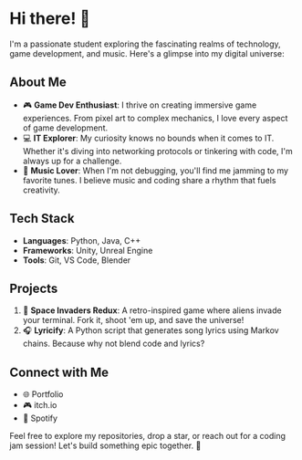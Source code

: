 # Hi there! 👋

I'm a passionate student exploring the fascinating realms of technology, game development, and music. Here's a glimpse into my digital universe:

## About Me
- 🎮 **Game Dev Enthusiast**: I thrive on creating immersive game experiences. From pixel art to complex mechanics, I love every aspect of game development.
- 💻 **IT Explorer**: My curiosity knows no bounds when it comes to IT. Whether it's diving into networking protocols or tinkering with code, I'm always up for a challenge.
- 🎵 **Music Lover**: When I'm not debugging, you'll find me jamming to my favorite tunes. I believe music and coding share a rhythm that fuels creativity.

## Tech Stack
- **Languages**: Python, Java, C++
- **Frameworks**: Unity, Unreal Engine
- **Tools**: Git, VS Code, Blender

## Projects
1. 🚀 **Space Invaders Redux**: A retro-inspired game where aliens invade your terminal. Fork it, shoot 'em up, and save the universe!
2. 🎧 **Lyricify**: A Python script that generates song lyrics using Markov chains. Because why not blend code and lyrics?

## Connect with Me
- 🌐 Portfolio
- 🎮 itch.io
- 🎵 Spotify

Feel free to explore my repositories, drop a star, or reach out for a coding jam session! Let's build something epic together. 🚀
